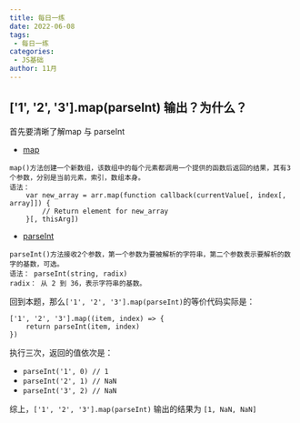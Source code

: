 ```yaml
---
title: 每日一练
date: 2022-06-08
tags:
 - 每日一练
categories:
 - JS基础
author: 11月
---
```


## ['1', '2', '3'].map(parseInt) 输出？为什么？

<!-- more -->

首先要清晰了解map 与 parseInt
* [map](https://developer.mozilla.org/zh-CN/docs/Web/JavaScript/Reference/Global_Objects/Array/map)
```
map()方法创建一个新数组，该数组中的每个元素都调用一个提供的函数后返回的结果，其有3个参数，分别是当前元素，索引，数组本身。
语法： 
    var new_array = arr.map(function callback(currentValue[, index[, array]]) {
        // Return element for new_array 
    }[, thisArg])
```
* [parseInt](https://developer.mozilla.org/zh-CN/docs/Web/JavaScript/Reference/Global_Objects/parseInt)
```
parseInt()方法接收2个参数，第一个参数为要被解析的字符串，第二个参数表示要解析的数字的基数，可选。
语法： parseInt(string, radix)
radix： 从 2 到 36，表示字符串的基数。
```

回到本题，那么`['1', '2', '3'].map(parseInt)`的等价代码实际是：
```
['1', '2', '3'].map((item, index) => {
    return parseInt(item, index)
})
```
执行三次，返回的值依次是：
* `parseInt('1', 0) // 1`
* `parseInt('2', 1) // NaN`
* `parseInt('3', 2) // NaN`

综上，`['1', '2', '3'].map(parseInt)` 输出的结果为 `[1, NaN, NaN]`